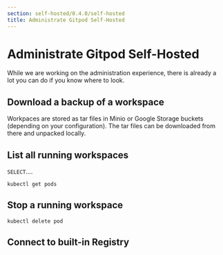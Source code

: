 ```yaml
---
section: self-hosted/0.4.0/self-hosted
title: Administrate Gitpod Self-Hosted
---
```


<script context="module">
  export const prerender = true;
</script>

# Administrate Gitpod Self-Hosted

While we are working on the administration experience, there is already a lot you can do if you know where to look.

## Download a backup of a workspace

Workpaces are stored as tar files in Minio or Google Storage buckets (depending on your configuration).
The tar files can be downloaded from there and unpacked locally.

## List all running workspaces

`SELECT`....

`kubectl get pods`

## Stop a running workspace

`kubectl delete pod`

## Connect to built-in Registry
